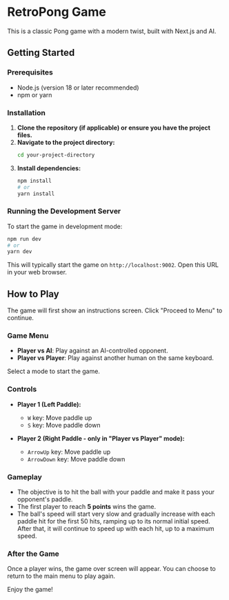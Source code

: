 # RetroPong Game

This is a classic Pong game with a modern twist, built with Next.js and AI.

## Getting Started

### Prerequisites

- Node.js (version 18 or later recommended)
- npm or yarn

### Installation

1.  **Clone the repository (if applicable) or ensure you have the project files.**
2.  **Navigate to the project directory:**
    ```bash
    cd your-project-directory
    ```
3.  **Install dependencies:**
    ```bash
    npm install
    # or
    yarn install
    ```

### Running the Development Server

To start the game in development mode:

```bash
npm run dev
# or
yarn dev
```

This will typically start the game on `http://localhost:9002`. Open this URL in your web browser.

## How to Play

The game will first show an instructions screen. Click "Proceed to Menu" to continue.

### Game Menu

-   **Player vs AI**: Play against an AI-controlled opponent.
-   **Player vs Player**: Play against another human on the same keyboard.

Select a mode to start the game.

### Controls

-   **Player 1 (Left Paddle):**
    -   `W` key: Move paddle up
    -   `S` key: Move paddle down

-   **Player 2 (Right Paddle - only in "Player vs Player" mode):**
    -   `ArrowUp` key: Move paddle up
    -   `ArrowDown` key: Move paddle down

### Gameplay

-   The objective is to hit the ball with your paddle and make it pass your opponent's paddle.
-   The first player to reach **5 points** wins the game.
-   The ball's speed will start very slow and gradually increase with each paddle hit for the first 50 hits, ramping up to its normal initial speed. After that, it will continue to speed up with each hit, up to a maximum speed.

### After the Game

Once a player wins, the game over screen will appear. You can choose to return to the main menu to play again.

Enjoy the game!
